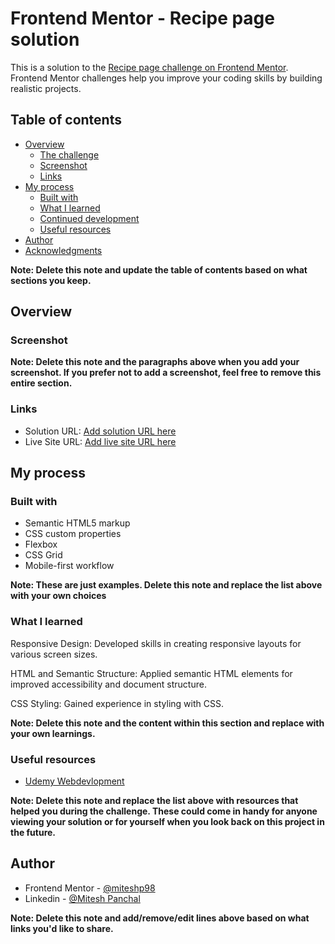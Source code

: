 # Frontend Mentor - Recipe page solution

This is a solution to the [Recipe page challenge on Frontend Mentor](https://www.frontendmentor.io/challenges/recipe-page-KiTsR8QQKm). Frontend Mentor challenges help you improve your coding skills by building realistic projects. 

## Table of contents

- [Overview](#overview)
  - [The challenge](#the-challenge)
  - [Screenshot](#screenshot)
  - [Links](#links)
- [My process](#my-process)
  - [Built with](#built-with)
  - [What I learned](#what-i-learned)
  - [Continued development](#continued-development)
  - [Useful resources](#useful-resources)
- [Author](#author)
- [Acknowledgments](#acknowledgments)

**Note: Delete this note and update the table of contents based on what sections you keep.**

## Overview

### Screenshot



**Note: Delete this note and the paragraphs above when you add your screenshot. If you prefer not to add a screenshot, feel free to remove this entire section.**

### Links

- Solution URL: [Add solution URL here](https://your-solution-url.com)
- Live Site URL: [Add live site URL here](https://your-live-site-url.com)

## My process

### Built with

- Semantic HTML5 markup
- CSS custom properties
- Flexbox
- CSS Grid
- Mobile-first workflow


**Note: These are just examples. Delete this note and replace the list above with your own choices**

### What I learned

Responsive Design: Developed skills in creating responsive layouts for various screen sizes.

HTML and Semantic Structure: Applied semantic HTML elements for improved accessibility and document structure.

CSS Styling: Gained experience in styling with CSS.


**Note: Delete this note and the content within this section and replace with your own learnings.**


### Useful resources

- [Udemy Webdevlopment](https://www.udemy.com/share/101W9C3@2s1lShiGH32a3OJHMYullps9bvMmvxO_kykXK5ZGloqkGQDHawnryvbZtrMeQ8y81A==/) 

**Note: Delete this note and replace the list above with resources that helped you during the challenge. These could come in handy for anyone viewing your solution or for yourself when you look back on this project in the future.**

## Author

- Frontend Mentor - [@miteshp98](https://www.frontendmentor.io/profile/miteshp98)
- Linkedin - [@Mitesh Panchal](https://www.linkedin.com/in/mitesh-panchal-356558126/)


**Note: Delete this note and add/remove/edit lines above based on what links you'd like to share.**
